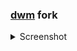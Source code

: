 ### [dwm](https://dwm.suckless.org/) fork

<details>
  <summary>Screenshot</summary>
    
![material-hard-dark](https://i.imgur.com/fgapRpP.png)
</details>
